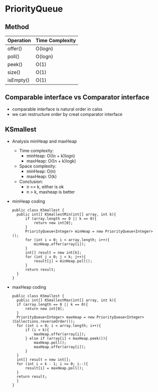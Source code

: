 # PriorityQueue
## Method

| Operation| Time Complexity |  
|---------|-----------|
| offer()  |   O(logn)  |
| poll()   |   O(logn)  |
| peek()   |   O(1)     |
| size()   |   O(1)     |
| isEmpty()|  O(1)      |

## Comparable interface vs Comparator interface
  - comparable interface is natural order in calss
  - we can restructure order by creat comparator interface
  
  
## KSmallest
  - Analysis minHeap and maxHeap
    - Time complexity:
      - minHeap: O((n + k)logn)
      - maxHeap: O((n + k)logk)
    - Space complexity:
      - minHeap: O(n)
      - maxHeap: O(k)
    - Conclusion:
      - n == k, either is ok
      - n > k, maxheap is better
  - minHeap coding
  
        public class KSmallest {
          public int[] KSmallestMin(int[] array, int k){
              if (array.length == 0 || k == 0){
                  return new int[0];
              }
              PriorityQueue<Integer> minHeap = new PriorityQueue<Integer>();
              for (int i = 0; i < array.length; i++){
                  minHeap.offer(array[i]);
              }
              int[] result = new int[k];
              for (int j = 0; j < k; j++){
                  result[j] = minHeap.poll();
              }
              return result;
          }
        }

  - maxHeap coding
  
        public class KSmallest {
          public int[] KSmallestMax(int[] array, int k){
          if (array.length == 0 || k == 0){
              return new int[0];
          }
          PriorityQueue<Integer> maxHeap = new PriorityQueue<Integer>(Collections.reverseOrder());
          for (int i = 0; i < array.length; i++){
              if (i < k){
                  maxHeap.offer(array[i]);
              } else if (array[i] < maxHeap.peek()){
                  maxHeap.poll();
                  maxHeap.offer(array[i]);
              }
          }
          int[] result = new int[];
          for (int i = k - 1; i >= 0; i--){
              result[i] = maxHeap.poll();
          }
          return result;
          }
        }
  

